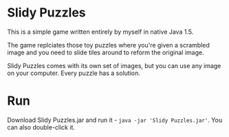 # Slidy Puzzles

This is a simple game written entirely by myself in native Java 1.5.

The game replciates those toy puzzles where you're given a scrambled image and you need to slide tiles around to reform the original image.

Slidy Puzzles comes with its own set of images, but you can use any image on your computer. Every puzzle has a solution.

# Run

Download Slidy Puzzles.jar and run it - `java -jar 'Slidy Puzzles.jar'`. You can also double-click it.
